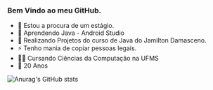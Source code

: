 ### Bem Vindo ao meu GitHub.



- 🔭 Estou a procura de um estágio.
- 🌱 Aprendendo Java - Android Studio
- 👯 Realizando Projetos do curso de Java do Jamilton Damasceno.
- ⚡ Tenho mania de copiar pessoas legais.
- 👨‍🎓 Cursando Ciências da Computação na UFMS
- 👦 20 Anos

![Anurag's GitHub stats](https://github-readme-stats.vercel.app/api?username=LuizAntonioDassan&show_icons=true&theme=merko)



